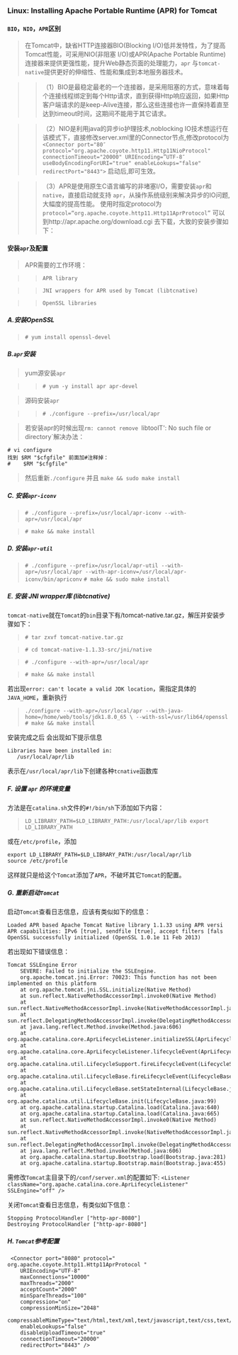 ### Linux: Installing Apache Portable Runtime (APR) for Tomcat

#### `BIO`，`NIO`，`APR`区别

>在Tomcat中，缺省HTTP连接器BIO(Blocking I/O)低并发特性，为了提高Tomcat性能，可采用NIO(非阻塞 I/O)或APR(Apache Portable Runtime)连接器来提供更强性能，提升Web静态页面的处理能力，`apr` 与`tomcat-native`提供更好的伸缩性、性能和集成到本地服务器技术。

>>（1）BIO是最稳定最老的一个连接器，是采用阻塞的方式，意味着每个连接线程绑定到每个Http请求，直到获得Http响应返回，如果Http客户端请求的是keep-Alive连接，那么这些连接也许一直保持着直至达到timeout时间，这期间不能用于其它请求。

>>（2）NIO是利用java的异步io护理技术,noblocking IO技术想运行在该模式下，直接修改server.xml里的Connector节点,修改protocol为
`<Connector port="80″
protocol="org.apache.coyote.http11.Http11NioProtocol"
connectionTimeout="20000"
URIEncoding=”UTF-8″
useBodyEncodingForURI="true"
enableLookups="false"
redirectPort="8443">` 启动后,即可生效。

>>（3）APR是使用原生C语言编写的非堵塞I/O，需要安装`apr`和`native`，直接启动就支持 `apr`，从操作系统级别来解决异步的IO问题,大幅度的提高性能。 使用时指定protocol为 `protocol=“org.apache.coyote.http11.Http11AprProtocol”` 可以到http://apr.apache.org/download.cgi 去下载，大致的安装步骤如下：

#### 安装`apr`及配置

>APR需要的工作环境：

>>`APR library`

>>`JNI wrappers for APR used by Tomcat (libtcnative)`

>>`OpenSSL libraries`

##### A.安装OpenSSL

>`# yum install openssl-devel`

##### B.`apr`安装

>yum源安装`apr`

>>`# yum -y install apr apr-devel`

>源码安装`apr`

>>`# ./configure --prefix=/usr/local/apr`

>若安装apr的时候出现`rm: cannot remove `libtoolT': No such file or directory`解决办法：

```
# vi configure
找到 $RM "$cfgfile" 前面加#注释掉：
#    $RM "$cfgfile"

```

> 然后重新`./configure` 并且 `make && sudo make install`

##### C. 安装`apr-iconv`

>`# ./configure --prefix=/usr/local/apr-iconv --with-apr=/usr/local/apr`

>`# make && make install`

##### D. 安装`apr-util`

>`# ./configure --prefix=/usr/local/apr-util --with-apr=/usr/local/apr --with-apr-iconv=/usr/local/apr-iconv/bin/apriconv`
>`# make && sudo make install`

##### E. 安装 JNI wrapper库 (libtcnative)

`tomcat-native`就在`Tomcat`的`bin`目录下有/tomcat-native.tar.gz，解压并安装步骤如下：
>`# tar zxvf tomcat-native.tar.gz`

>`# cd tomcat-native-1.1.33-src/jni/native`

>`# ./configure --with-apr=/usr/local/apr`

>`# make && make install`

若出现`error: can't locate a valid JDK location`，需指定具体的`JAVA_HOME`，重新执行

>`./configure --with-apr=/usr/local/apr --with-java-home=/home/web/tools/jdk1.8.0_65 \
  --with-ssl=/usr/lib64/openssl`
>`# make && make install`

安装完成之后 会出现如下提示信息

```
Libraries have been installed in:
   /usr/local/apr/lib
```
表示在`/usr/local/apr/lib`下创建各种`tcnative`函数库

##### F. 设置 `apr` 的环境变量

方法是在`catalina.sh`文件的`#!/bin/sh`下添加如下内容：

> `LD_LIBRARY_PATH=$LD_LIBRARY_PATH:/usr/local/apr/lib export LD_LIBRARY_PATH`

或在`/etc/profile`，添加

```
export LD_LIBRARY_PATH=$LD_LIBRARY_PATH:/usr/local/apr/lib
source /etc/profile
```
这样就只是给这个`Tomcat`添加了`APR`，不破坏其它`Tomcat`的配置。

##### G. 重新启动`Tomcat`

启动`Tomcat`查看日志信息，应该有类似如下的信息：

```
Loaded APR based Apache Tomcat Native library 1.1.33 using APR versi
APR capabilities: IPv6 [true], sendfile [true], accept filters [fals
OpenSSL successfully initialized (OpenSSL 1.0.1e 11 Feb 2013)
```

若出现如下错误信息：

```
Tomcat SSLEngine Error
	SEVERE: Failed to initialize the SSLEngine.
	org.apache.tomcat.jni.Error: 70023: This function has not been implemented on this platform
    at org.apache.tomcat.jni.SSL.initialize(Native Method)
    at sun.reflect.NativeMethodAccessorImpl.invoke0(Native Method)
    at sun.reflect.NativeMethodAccessorImpl.invoke(NativeMethodAccessorImpl.java:57)
    at sun.reflect.DelegatingMethodAccessorImpl.invoke(DelegatingMethodAccessorImpl.java:43)
    at java.lang.reflect.Method.invoke(Method.java:606)
    at org.apache.catalina.core.AprLifecycleListener.initializeSSL(AprLifecycleListener.java:259)
    at org.apache.catalina.core.AprLifecycleListener.lifecycleEvent(AprLifecycleListener.java:110)
    at org.apache.catalina.util.LifecycleSupport.fireLifecycleEvent(LifecycleSupport.java:119)
    at org.apache.catalina.util.LifecycleBase.fireLifecycleEvent(LifecycleBase.java:90)
    at org.apache.catalina.util.LifecycleBase.setStateInternal(LifecycleBase.java:402)
    at org.apache.catalina.util.LifecycleBase.init(LifecycleBase.java:99)
    at org.apache.catalina.startup.Catalina.load(Catalina.java:640)
    at org.apache.catalina.startup.Catalina.load(Catalina.java:665)
    at sun.reflect.NativeMethodAccessorImpl.invoke0(Native Method)
    at sun.reflect.NativeMethodAccessorImpl.invoke(NativeMethodAccessorImpl.java:57)
    at sun.reflect.DelegatingMethodAccessorImpl.invoke(DelegatingMethodAccessorImpl.java:43)
    at java.lang.reflect.Method.invoke(Method.java:606)
    at org.apache.catalina.startup.Bootstrap.load(Bootstrap.java:281)
    at org.apache.catalina.startup.Bootstrap.main(Bootstrap.java:455)
```
需修改`Tomcat`主目录下的`/conf/server.xml`的配置如下:
`<Listener className="org.apache.catalina.core.AprLifecycleListener" SSLEngine="off" />`

关闭`Tomcat`查看日志信息，有类似如下信息：

```
Stopping ProtocolHandler ["http-apr-8080"]
Destroying ProtocolHandler ["http-apr-8080"]
```

##### H. `Tomcat`参考配置
```
 <Connector port="8080" protocol=" org.apache.coyote.http11.Http11AprProtocol "
	URIEncoding="UTF-8"
	maxConnections="10000"
	maxThreads="2000"
	acceptCount="2000"
	minSpareThreads="100"
	compression="on"
	compressionMinSize="2048"
	compressableMimeType="text/html,text/xml,text/javascript,text/css,text/plain"
	enableLookups="false"
	disableUploadTimeout="true"
	connectionTimeout="20000"
	redirectPort="8443" />
```
